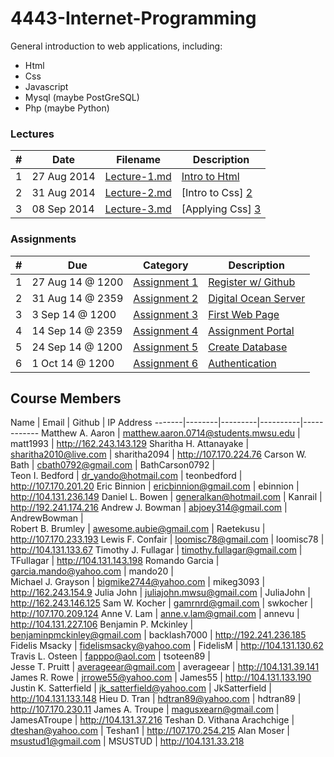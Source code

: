 4443-Internet-Programming
=========================

General introduction to web applications, including:
- Html
- Css
- Javascript
- Mysql (maybe PostGreSQL)
- Php (maybe Python)

### Lectures   
| # | Date        |  Filename                  |  Description                |
|---|-------------|----------------------------|-----------------------------|
| 1 | 27 Aug 2014 |  [Lecture-1.md][1]         |  [Intro to Html][1]         |
| 2 | 31 Aug 2014 |  [Lecture-2.md][2]         |  [Intro to Css] [2]         |
| 3 | 08 Sep 2014 |  [Lecture-3.md][3]         |  [Applying Css] [3]         |


### Assignments

| # | Due              | Category           | Description               |
|---|------------------|--------------------|---------------------------|
| 1 | 27 Aug 14 @ 1200 | [Assignment 1][4]  | [Register w/ Github][4]   |
| 2 | 31 Aug 14 @ 2359 | [Assignment 2][5]  | [Digital Ocean Server][5] |
| 3 | 3 Sep 14 @ 1200 | [Assignment 3][6]  | [First Web Page][6]   |
| 4 | 14 Sep 14 @ 2359 | [Assignment 4][7]  | [Assignment Portal][7] |
| 5 | 24 Sep 14 @ 1200 | [Assignment 5][8]  | [Create Database][8]   |
| 6 | 1 Oct 14 @ 1200 | [Assignment 6][9]  | [Authentication][9] |


## Course Members

Name   |  Email  |  Github  |  IP Address
-------|--------|---------|----------|------------
Matthew A. Aaron  |  matthew.aaron.0714@students.mwsu.edu  |  matt1993  |  http://162.243.143.129
Sharitha H. Attanayake  |  sharitha2010@live.com  |  sharitha2094  |  http://107.170.224.76
Carson W. Bath  |  cbath0792@gmail.com  |  BathCarson0792  |  
Teon I. Bedford  |  dr_yando@hotmail.com  |  teonbedford  |  http://107.170.201.20
Eric Binnion  |  ericbinnion@gmail.com  |  ebinnion  |  http://104.131.236.149
Daniel L. Bowen  |  generalkan@hotmail.com  |  Kanrail  |  http://192.241.174.216
Andrew J. Bowman  |  abjoey314@gmail.com  |  AndrewBowman  |  
Robert B. Brumley  |  awesome.aubie@gmail.com  |  Raetekusu  |  http://107.170.233.193
Lewis F. Confair  |  loomisc78@gmail.com  |  loomisc78  |  http://104.131.133.67
Timothy J. Fullagar  |  timothy.fullagar@gmail.com  |  TFullagar  |  http://104.131.143.198
Romando Garcia  |  garcia.mando@yahoo.com  |  mando20  |  
Michael J. Grayson  |  bigmike2744@yahoo.com  |  mikeg3093  |  http://162.243.154.9
Julia John  |  juliajohn.mwsu@gmail.com  |  JuliaJohn  |  http://162.243.146.125
Sam W. Kocher  |  gamrnrd@gmail.com  |  swkocher  |  http://107.170.209.124
Anne V. Lam  |  anne.v.lam@gmail.com  |  annevu  |  http://104.131.227.106
Benjamin P. Mckinley  |  benjaminpmckinley@gmail.com  |  backlash7000  |  http://192.241.236.185
Fidelis Msacky  |  fidelismsacky@yahoo.com  |  FidelisM  |  http://104.131.130.62
Travis L. Osteen  |  fapppo@aol.com  |  tsoteen89  |  
Jesse T. Pruitt  |  averageear@gmail.com  |  averageear  |  http://104.131.39.141
James R. Rowe  |  jrrowe55@yahoo.com  |  James55  |  http://104.131.133.190
Justin K. Satterfield  |  jk_satterfield@yahoo.com  |  JkSatterfield  |  http://104.131.133.148
Hieu D. Tran  |  hdtran89@yahoo.com  |  hdtran89  |  http://107.170.230.11 
James A. Troupe  |  magusxearn@gmail.com  |  JamesATroupe  |  http://104.131.37.216
Teshan D. Vithana Arachchige  |  dteshan@yahoo.com  |  Teshan1  |  http://107.170.254.215
Alan Moser  |  msustud1@gmail.com  |  MSUSTUD  |  http://104.131.33.218

[1]: https://github.com/rugbyprof/4443-Internet-Programming/blob/master/Lecture-1.md "Lecture 1"
[2]: https://github.com/rugbyprof/4443-Internet-Programming/blob/master/Lecture-2.md "Lecture 2"
[3]: https://github.com/rugbyprof/4443-Internet-Programming/blob/master/Lecture-3.md "Lecture 3"
[4]: https://github.com/rugbyprof/4443-Internet-Programming/blob/master/Assignment-1.md "Assignment 1"
[5]: https://github.com/rugbyprof/4443-Internet-Programming/blob/master/Assignment-2.md "Assignment 2"
[6]: https://github.com/rugbyprof/4443-Internet-Programming/blob/master/Assignment-3.md "Assignment 3"
[7]: https://github.com/rugbyprof/4443-Internet-Programming/blob/master/Assignment-4.md "Assignment 4"
[8]: https://github.com/rugbyprof/4443-Internet-Programming/blob/master/Assignment-5.md "Assignment 5"
[9]: https://github.com/rugbyprof/4443-Internet-Programming/blob/master/Assignment-6.md "Assignment 6"

